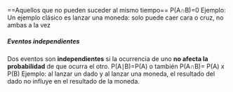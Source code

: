 ==Aquellos que no pueden suceder al mismo tiempo==
P(A∩B)=0
Ejemplo: Un ejemplo clásico es lanzar una moneda: solo puede caer cara o cruz, no ambas a la vez

##### Eventos independientes
Dos eventos son **independientes** si la ocurrencia de uno **no afecta la probabilidad** de que ocurra el otro.
P(A∣B)=P(A)
o también
P(A∩B)= P(A) x P(B)
Ejemplo: al lanzar un dado y al lanzar una moneda, el resultado del dado no influye en el resultado de la moneda.